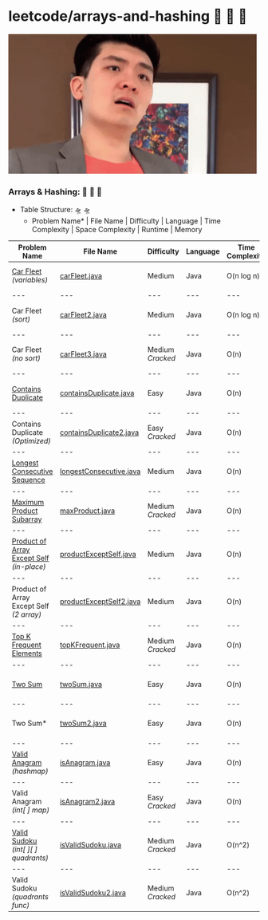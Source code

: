# leetcode/arrays-and-hashing :space_invader:	:space_invader:	:space_invader:	
![](https://github.com/guillermobermejo/leetcode/blob/main/f.gif)
### Arrays & Hashing: :space_invader:	:space_invader:	:space_invader:	
- Table Structure: :flying_saucer: :flying_saucer:
  - Problem Name* | File Name | Difficulty | Language | Time Complexity | Space Complexity | Runtime | Memory

|Problem Name|File Name|Difficulty|Language|Time Complexity|Space Complexity|Runtime|Memory|
|---|---|---|---|---|---|---|---|
|[Car Fleet](https://leetcode.com/problems/car-fleet/)<br/>*(variables)*|[carFleet.java](https://github.com/guillermobermejo/leetcode/blob/main/arrays-and-hashing/carFleet.java)|Medium|Java|O(n log n)|O(n)|25ms<br/>(Beats 85.78%)|57.5mb<br/>(Beats 48.97%)|
|---|---|---|---|---|---|---|---|
|Car Fleet<br/>*(sort)*|[carFleet2.java](https://github.com/guillermobermejo/leetcode/blob/main/arrays-and-hashing/carFleet2.java)|Medium|Java|O(n log n)|O(n)|23ms<br/>(Beats 86.28%)|58.7mb<br/>(Beats 25.70%)|
|---|---|---|---|---|---|---|---|
|Car Fleet<br/>*(no sort)*|[carFleet3.java](https://github.com/guillermobermejo/leetcode/blob/main/arrays-and-hashing/carFleet3.java)|Medium<br/>*Cracked*|Java|O(n)|O(n)|14ms<br/>(Beats 96.83%)|58.4mb<br/>(Beats 30.96%)|
|---|---|---|---|---|---|---|---|
|[Contains Duplicate](https://leetcode.com/problems/contains-duplicate/)|[containsDuplicate.java](https://github.com/guillermobermejo/leetcode/blob/main/arrays-and-hashing/containsDuplicate.java)|Easy|Java|O(n)|O(n)|10ms<br/>(Beats 85.11%)|57.8mb<br/>(Beats 21.49%)|
|---|---|---|---|---|---|---|
|Contains Duplicate<br/>*(Optimized)*|[containsDuplicate2.java](https://github.com/guillermobermejo/leetcode/blob/main/arrays-and-hashing/containsDuplicate2.java)|Easy<br/>*Cracked*|Java|O(n)|O(n)|7ms<br/>(Beats 98.46%)|60.7mb<br/>(Beats 19.71%)|
|---|---|---|---|---|---|---|---|
|[Longest Consecutive Sequence](https://leetcode.com/problems/longest-consecutive-sequence/)|[longestConsecutive.java](https://github.com/guillermobermejo/leetcode/blob/main/arrays-and-hashing/longestConsecutive.java)|Medium|Java|O(n)|O(n)|26ms<br/>(Beats 72.15%)|67.3mb<br/>(Beats 10.54%)|
|---|---|---|---|---|---|---|---|
|[Maximum Product Subarray](https://leetcode.com/problems/maximum-product-subarray/)|[maxProduct.java](https://github.com/guillermobermejo/leetcode/blob/main/arrays-and-hashing/maxProduct.java)|Medium<br/>*Cracked*|Java|O(n)|O(1)|0ms<br/>(Beats 100%)|44.9mb<br/>(Beats 33.12%)|
|---|---|---|---|---|---|---|---|
|[Product of Array Except Self](https://leetcode.com/problems/product-of-array-except-self/)<br/>*(in-place)*|[productExceptSelf.java](https://github.com/guillermobermejo/leetcode/blob/main/arrays-and-hashing/productExceptSelf.java)|Medium|Java|O(n)|O(1)|2ms<br/>(Beats 66.87%)|53mb<br/>(Beats 51.43%)|
|---|---|---|---|---|---|---|---|
|Product of Array Except Self<br/>*(2 array)*|[productExceptSelf2.java](https://github.com/guillermobermejo/leetcode/blob/main/arrays-and-hashing/productExceptSelf2.java)|Medium|Java|O(n)|O(n)|2ms<br/>(Beats 67.37%)|54.6mb<br/>(Beats 7.31%)|
|---|---|---|---|---|---|---|---|
|[Top K Frequent Elements](https://leetcode.com/problems/top-k-frequent-elements/)|[topKFrequent.java](https://github.com/guillermobermejo/leetcode/blob/main/arrays-and-hashing/topKFrequent.java)|Medium<br/>*Cracked*|Java|O(n)|O(n)|3ms<br/>(Beats 99.99%)|48.3mb<br/>(Beats 35.43%)|
|---|---|---|---|---|---|---|---|
|[Two Sum](https://leetcode.com/problems/two-sum/)|[twoSum.java](https://github.com/guillermobermejo/leetcode/blob/main/arrays-and-hashing/twoSum.java)|Easy|Java|O(n)|O(n)|2ms<br/>(Beats 84.68%)|45.4mb<br/>(Beats 6.21%)|
|---|---|---|---|---|---|---|---|
|Two Sum*|[twoSum2.java](https://github.com/guillermobermejo/leetcode/blob/main/arrays-and-hashing/twoSum2.java)|Easy|Java|O(n)|O(n)|5ms<br/>(Beats 57.67%)|42.8mb<br/>(Beats 99.86%)|
|---|---|---|---|---|---|---|---|
|[Valid Anagram](https://leetcode.com/problems/valid-anagram/)<br/>*(hashmap)*|[isAnagram.java](https://github.com/guillermobermejo/leetcode/blob/main/arrays-and-hashing/isAnagram.java)|Easy|Java|O(n)|O(n)|20ms<br/>(Beats 11.58%)|42.9mb<br/>(Beats 71.10%)|
|---|---|---|---|---|---|---|---|
|Valid Anagram<br/>*(int[ ] map)*|[isAnagram2.java](https://github.com/guillermobermejo/leetcode/blob/main/arrays-and-hashing/isAnagram2.java)|Easy<br/>*Cracked*|Java|O(n)|O(n)|2ms<br/>(Beats 97.02%)|42.99mb<br/>(Beats 63.68%)|
|---|---|---|---|---|---|---|---|
|[Valid Sudoku](https://leetcode.com/problems/valid-sudoku/)<br/>*(int[ ][ ] quadrants)*|[isValidSudoku.java](https://github.com/guillermobermejo/leetcode/blob/main/arrays-and-hashing/isValidSudoku.java)|Medium<br/>*Cracked*|Java|O(n^2)|O(n^2)|1ms<br/>(Beats 100%)|44.3mb<br/>(Beats 39.61%)|
|---|---|---|---|---|---|---|---|
|Valid Sudoku<br/>*(quadrants func)*|[isValidSudoku2.java](https://github.com/guillermobermejo/leetcode/blob/main/arrays-and-hashing/isValidSudoku2.java)|Medium<br/>*Cracked*|Java|O(n^2)|O(n^2)|1ms<br/>(Beats 100%)|44.2mb<br/>(Beats 52.16%)|
